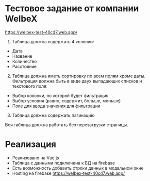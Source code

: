 # Тестовое задание от компании WelbeX
https://welbex-test-40cd7.web.app/

1) Таблица должна содержать 4 колонки:
- Дата
- Название
- Количество
- Расстояние

2) Таблица должна иметь сортировку по всем полям кроме даты.
Фильтрация должна быть в виде двух выпадающих списков и текстового поля:
- Выбор колонки, по которой будет фильтрация
- Выбор условия (равно, содержит, больше, меньше)
- Поле для ввода значения для фильтрации

3) Таблица должна содержать пагинацию

Вся таблица должна работать без перезагрузки страницы.

# Реализация
- Реализовано на Vue.js
- Таблица с данными подключена к БД на firebase
- Есть возможность добавить строки данных в модальном окне
- Hosting на firebase  https://welbex-test-40cd7.web.app/
